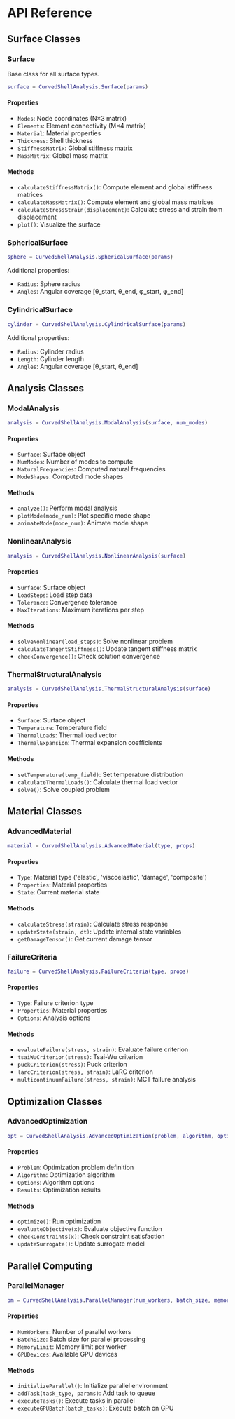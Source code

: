 # API Reference

## Surface Classes

### Surface

Base class for all surface types.

```matlab
surface = CurvedShellAnalysis.Surface(params)
```

#### Properties

- `Nodes`: Node coordinates (N×3 matrix)
- `Elements`: Element connectivity (M×4 matrix)
- `Material`: Material properties
- `Thickness`: Shell thickness
- `StiffnessMatrix`: Global stiffness matrix
- `MassMatrix`: Global mass matrix

#### Methods

- `calculateStiffnessMatrix()`: Compute element and global stiffness matrices
- `calculateMassMatrix()`: Compute element and global mass matrices
- `calculateStressStrain(displacement)`: Calculate stress and strain from displacement
- `plot()`: Visualize the surface

### SphericalSurface

```matlab
sphere = CurvedShellAnalysis.SphericalSurface(params)
```

Additional properties:

- `Radius`: Sphere radius
- `Angles`: Angular coverage [θ_start, θ_end, φ_start, φ_end]

### CylindricalSurface

```matlab
cylinder = CurvedShellAnalysis.CylindricalSurface(params)
```

Additional properties:

- `Radius`: Cylinder radius
- `Length`: Cylinder length
- `Angles`: Angular coverage [θ_start, θ_end]

## Analysis Classes

### ModalAnalysis

```matlab
analysis = CurvedShellAnalysis.ModalAnalysis(surface, num_modes)
```

#### Properties

- `Surface`: Surface object
- `NumModes`: Number of modes to compute
- `NaturalFrequencies`: Computed natural frequencies
- `ModeShapes`: Computed mode shapes

#### Methods

- `analyze()`: Perform modal analysis
- `plotMode(mode_num)`: Plot specific mode shape
- `animateMode(mode_num)`: Animate mode shape

### NonlinearAnalysis

```matlab
analysis = CurvedShellAnalysis.NonlinearAnalysis(surface)
```

#### Properties

- `Surface`: Surface object
- `LoadSteps`: Load step data
- `Tolerance`: Convergence tolerance
- `MaxIterations`: Maximum iterations per step

#### Methods

- `solveNonlinear(load_steps)`: Solve nonlinear problem
- `calculateTangentStiffness()`: Update tangent stiffness matrix
- `checkConvergence()`: Check solution convergence

### ThermalStructuralAnalysis

```matlab
analysis = CurvedShellAnalysis.ThermalStructuralAnalysis(surface)
```

#### Properties

- `Surface`: Surface object
- `Temperature`: Temperature field
- `ThermalLoads`: Thermal load vector
- `ThermalExpansion`: Thermal expansion coefficients

#### Methods

- `setTemperature(temp_field)`: Set temperature distribution
- `calculateThermalLoads()`: Calculate thermal load vector
- `solve()`: Solve coupled problem

## Material Classes

### AdvancedMaterial

```matlab
material = CurvedShellAnalysis.AdvancedMaterial(type, props)
```

#### Properties

- `Type`: Material type ('elastic', 'viscoelastic', 'damage', 'composite')
- `Properties`: Material properties
- `State`: Current material state

#### Methods

- `calculateStress(strain)`: Calculate stress response
- `updateState(strain, dt)`: Update internal state variables
- `getDamageTensor()`: Get current damage tensor

### FailureCriteria

```matlab
failure = CurvedShellAnalysis.FailureCriteria(type, props)
```

#### Properties

- `Type`: Failure criterion type
- `Properties`: Material properties
- `Options`: Analysis options

#### Methods

- `evaluateFailure(stress, strain)`: Evaluate failure criterion
- `tsaiWuCriterion(stress)`: Tsai-Wu criterion
- `puckCriterion(stress)`: Puck criterion
- `larcCriterion(stress, strain)`: LaRC criterion
- `multicontinuumFailure(stress, strain)`: MCT failure analysis

## Optimization Classes

### AdvancedOptimization

```matlab
opt = CurvedShellAnalysis.AdvancedOptimization(problem, algorithm, options)
```

#### Properties

- `Problem`: Optimization problem definition
- `Algorithm`: Optimization algorithm
- `Options`: Algorithm options
- `Results`: Optimization results

#### Methods

- `optimize()`: Run optimization
- `evaluateObjective(x)`: Evaluate objective function
- `checkConstraints(x)`: Check constraint satisfaction
- `updateSurrogate()`: Update surrogate model

## Parallel Computing

### ParallelManager

```matlab
pm = CurvedShellAnalysis.ParallelManager(num_workers, batch_size, memory_limit)
```

#### Properties

- `NumWorkers`: Number of parallel workers
- `BatchSize`: Batch size for parallel processing
- `MemoryLimit`: Memory limit per worker
- `GPUDevices`: Available GPU devices

#### Methods

- `initializeParallel()`: Initialize parallel environment
- `addTask(task_type, params)`: Add task to queue
- `executeTasks()`: Execute tasks in parallel
- `executeGPUBatch(batch_tasks)`: Execute batch on GPU
